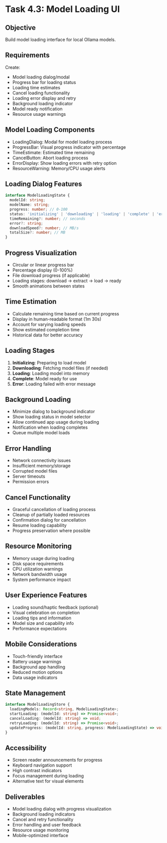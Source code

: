 # Task 4.3: Model Loading UI

## Objective
Build model loading interface for local Ollama models.

## Requirements
Create:
- Model loading dialog/modal
- Progress bar for loading status
- Loading time estimates
- Cancel loading functionality
- Loading error display and retry
- Background loading indicator
- Model ready notification
- Resource usage warnings

## Model Loading Components
- LoadingDialog: Modal for model loading process
- ProgressBar: Visual progress indicator with percentage
- TimeEstimate: Estimated time remaining
- CancelButton: Abort loading process
- ErrorDisplay: Show loading errors with retry option
- ResourceWarning: Memory/CPU usage alerts

## Loading Dialog Features
```typescript
interface ModelLoadingState {
  modelId: string;
  modelName: string;
  progress: number; // 0-100
  status: 'initializing' | 'downloading' | 'loading' | 'complete' | 'error';
  timeRemaining?: number; // seconds
  error?: string;
  downloadSpeed?: number; // MB/s
  totalSize?: number; // MB
}
```

## Progress Visualization
- Circular or linear progress bar
- Percentage display (0-100%)
- File download progress (if applicable)
- Loading stages: download → extract → load → ready
- Smooth animations between states

## Time Estimation
- Calculate remaining time based on current progress
- Display in human-readable format (1m 30s)
- Account for varying loading speeds
- Show estimated completion time
- Historical data for better accuracy

## Loading Stages
1. **Initializing**: Preparing to load model
2. **Downloading**: Fetching model files (if needed)
3. **Loading**: Loading model into memory
4. **Complete**: Model ready for use
5. **Error**: Loading failed with error message

## Background Loading
- Minimize dialog to background indicator
- Show loading status in model selector
- Allow continued app usage during loading
- Notification when loading completes
- Queue multiple model loads

## Error Handling
- Network connectivity issues
- Insufficient memory/storage
- Corrupted model files
- Server timeouts
- Permission errors

## Cancel Functionality
- Graceful cancellation of loading process
- Cleanup of partially loaded resources
- Confirmation dialog for cancellation
- Resume loading capability
- Progress preservation where possible

## Resource Monitoring
- Memory usage during loading
- Disk space requirements
- CPU utilization warnings
- Network bandwidth usage
- System performance impact

## User Experience Features
- Loading sound/haptic feedback (optional)
- Visual celebration on completion
- Loading tips and information
- Model size and capability info
- Performance expectations

## Mobile Considerations
- Touch-friendly interface
- Battery usage warnings
- Background app handling
- Reduced motion options
- Data usage indicators

## State Management
```typescript
interface ModelLoadingStore {
  loadingModels: Record<string, ModelLoadingState>;
  startLoading: (modelId: string) => Promise<void>;
  cancelLoading: (modelId: string) => void;
  retryLoading: (modelId: string) => Promise<void>;
  updateProgress: (modelId: string, progress: ModelLoadingState) => void;
}
```

## Accessibility
- Screen reader announcements for progress
- Keyboard navigation support
- High contrast indicators
- Focus management during loading
- Alternative text for visual elements

## Deliverables
- Model loading dialog with progress visualization
- Background loading indicators
- Cancel and retry functionality
- Error handling and user feedback
- Resource usage monitoring
- Mobile-optimized interface